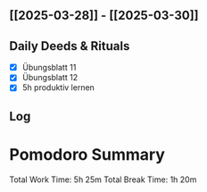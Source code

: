 ## [[2025-03-28]] - [[2025-03-30]]

## Daily Deeds & Rituals
- [x] Übungsblatt 11
- [x] Übungsblatt 12
- [x] 5h produktiv lernen
## Log

# Pomodoro Summary

Total Work Time: 5h 25m
Total Break Time: 1h 20m
